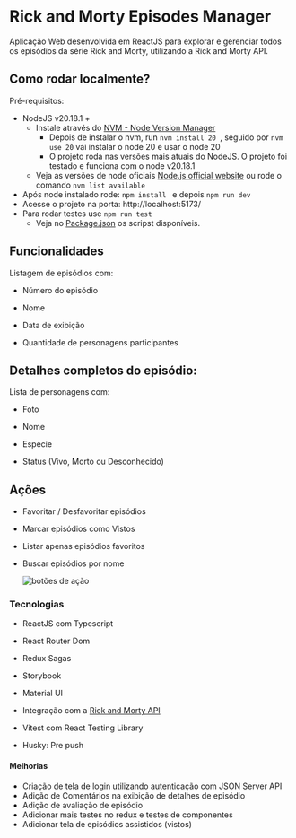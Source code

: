 # Rick and Morty Episodes Manager
Aplicação Web desenvolvida em ReactJS para explorar e gerenciar todos os episódios da série Rick and Morty, utilizando a Rick and Morty API.

## Como rodar localmente?

Pré-requisitos:

* NodeJS v20.18.1 +
    - Instale através do [NVM - Node Version Manager](https://github.com/nvm-sh/nvm)
      - Depois de instalar o nvm, run ```nvm install 20 ```, seguido por ```nvm use 20``` vai instalar o node 20 e usar o node 20
      - O projeto roda nas versões mais atuais do NodeJS. O projeto foi testado e funciona com o node v20.18.1
    - Veja as versões de node oficiais [Node.js official website](https://nodejs.org/en/download/releases/) ou rode o comando ```nvm list available ```
* Após node instalado rode: ```npm install ``` e depois ```npm run dev ```
* Acesse o projeto na porta: http://localhost:5173/
* Para rodar testes use  ```npm run test ```
  - Veja no [Package.json](https://github.com/gabrielcarlossl/azs-web-rickandmorty/blob/main/package.json) os scripst disponíveis.

## Funcionalidades
Listagem de episódios com:

- Número do episódio

- Nome

- Data de exibição

- Quantidade de personagens participantes

## Detalhes completos do episódio:

Lista de personagens com:

- Foto

- Nome

- Espécie

- Status (Vivo, Morto ou Desconhecido)

## Ações 

- Favoritar / Desfavoritar episódios

- Marcar episódios como Vistos

- Listar apenas episódios favoritos

- Buscar episódios por nome

  ![botões de ação](https://github.com/user-attachments/assets/bb58f892-5320-450c-be34-0c0e6e197d7b)


### Tecnologias
- ReactJS com Typescript

- React Router Dom

- Redux Sagas

- Storybook 

- Material UI

- Integração com a [Rick and Morty API](https://rickandmortyapi.com)

- Vitest com React Testing Library

- Husky: Pre push


#### Melhorias

- Criação de tela de login utilizando autenticação com JSON Server API
- Adição de Comentários na exibição de detalhes de episódio
- Adição de avaliação de episódio
- Adicionar mais testes no redux e testes de componentes
- Adicionar tela de episódios assistidos (vistos)
